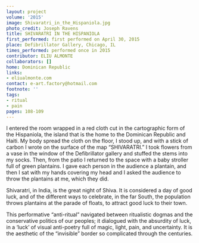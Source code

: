 ```yaml
---
layout: project
volume: '2015'
image: Shivaratri_in_the_Hispaniola.jpg
photo_credit: Joseph Ravens
title: SHIVARATRI IN THE HISPANIOLA
first_performed: first performed on April 30, 2015
place: Defibrillator Gallery, Chicago, IL
times_performed: performed once in 2015
contributor: ELIU ALMONTE
collaborators: []
home: Dominican Republic
links:
- eliualmonte.com
contact: e-art.factory@hotmail.com
footnote: ''
tags:
- ritual
- pain
pages: 108-109
---
```


I entered the room wrapped in a red cloth cut in the cartographic form of the Hispaniola, the island that is the home to the Dominican Republic and Haiti. My body spread the cloth on the floor, I stood up, and with a stick of carbon I wrote on the surface of the map “SHIVARATRI.” I took flowers from a vase in the window of the Defibrillator gallery and stuffed the stems into my socks. Then, from the patio I returned to the space with a baby stroller full of green plantains. I gave each person in the audience a plantain, and then I sat with my hands covering my head and I asked the audience to throw the plantains at me, which they did.

Shivaratri, in India, is the great night of Shiva. It is considered a day of good luck, and of the different ways to celebrate, in the far South, the population throws plantains at the parade of floats, to attract good luck to their town.

This performative “anti-ritual” navigated between ritualistic dogmas and the conservative politics of our peoples; it dialogued with the absurdity of luck, in a ‘luck’ of visual anti-poetry full of magic, light, pain, and uncertainty. It is the aesthetic of the “invisible” border so complicated through the centuries.

